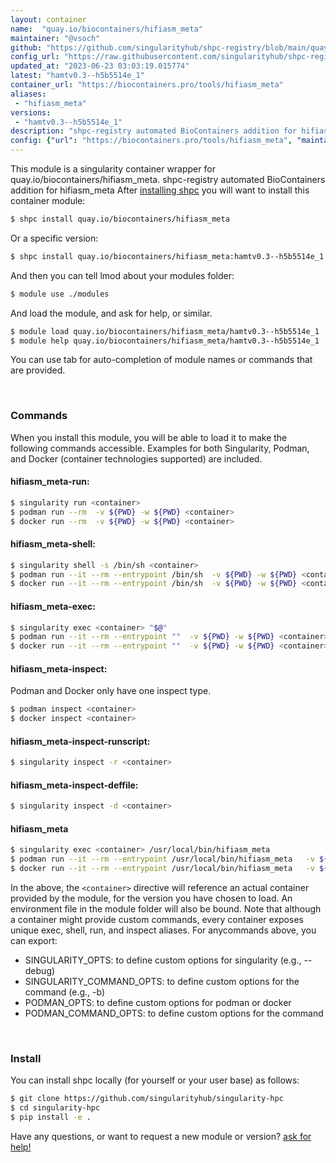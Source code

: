 ```yaml
---
layout: container
name:  "quay.io/biocontainers/hifiasm_meta"
maintainer: "@vsoch"
github: "https://github.com/singularityhub/shpc-registry/blob/main/quay.io/biocontainers/hifiasm_meta/container.yaml"
config_url: "https://raw.githubusercontent.com/singularityhub/shpc-registry/main/quay.io/biocontainers/hifiasm_meta/container.yaml"
updated_at: "2023-06-23 03:03:19.015774"
latest: "hamtv0.3--h5b5514e_1"
container_url: "https://biocontainers.pro/tools/hifiasm_meta"
aliases:
 - "hifiasm_meta"
versions:
 - "hamtv0.3--h5b5514e_1"
description: "shpc-registry automated BioContainers addition for hifiasm_meta"
config: {"url": "https://biocontainers.pro/tools/hifiasm_meta", "maintainer": "@vsoch", "description": "shpc-registry automated BioContainers addition for hifiasm_meta", "latest": {"hamtv0.3--h5b5514e_1": "sha256:776514c78ca278f86cadebc71a9a0fb43d31959b55d795c5888e5784b9a1e0f9"}, "tags": {"hamtv0.3--h5b5514e_1": "sha256:776514c78ca278f86cadebc71a9a0fb43d31959b55d795c5888e5784b9a1e0f9"}, "docker": "quay.io/biocontainers/hifiasm_meta", "aliases": {"hifiasm_meta": "/usr/local/bin/hifiasm_meta"}}
---
```


This module is a singularity container wrapper for quay.io/biocontainers/hifiasm_meta.
shpc-registry automated BioContainers addition for hifiasm_meta
After [installing shpc](#install) you will want to install this container module:


```bash
$ shpc install quay.io/biocontainers/hifiasm_meta
```

Or a specific version:

```bash
$ shpc install quay.io/biocontainers/hifiasm_meta:hamtv0.3--h5b5514e_1
```

And then you can tell lmod about your modules folder:

```bash
$ module use ./modules
```

And load the module, and ask for help, or similar.

```bash
$ module load quay.io/biocontainers/hifiasm_meta/hamtv0.3--h5b5514e_1
$ module help quay.io/biocontainers/hifiasm_meta/hamtv0.3--h5b5514e_1
```

You can use tab for auto-completion of module names or commands that are provided.

<br>

### Commands

When you install this module, you will be able to load it to make the following commands accessible.
Examples for both Singularity, Podman, and Docker (container technologies supported) are included.

#### hifiasm_meta-run:

```bash
$ singularity run <container>
$ podman run --rm  -v ${PWD} -w ${PWD} <container>
$ docker run --rm  -v ${PWD} -w ${PWD} <container>
```

#### hifiasm_meta-shell:

```bash
$ singularity shell -s /bin/sh <container>
$ podman run --it --rm --entrypoint /bin/sh  -v ${PWD} -w ${PWD} <container>
$ docker run --it --rm --entrypoint /bin/sh  -v ${PWD} -w ${PWD} <container>
```

#### hifiasm_meta-exec:

```bash
$ singularity exec <container> "$@"
$ podman run --it --rm --entrypoint ""  -v ${PWD} -w ${PWD} <container> "$@"
$ docker run --it --rm --entrypoint ""  -v ${PWD} -w ${PWD} <container> "$@"
```

#### hifiasm_meta-inspect:

Podman and Docker only have one inspect type.

```bash
$ podman inspect <container>
$ docker inspect <container>
```

#### hifiasm_meta-inspect-runscript:

```bash
$ singularity inspect -r <container>
```

#### hifiasm_meta-inspect-deffile:

```bash
$ singularity inspect -d <container>
```


#### hifiasm_meta

```bash
$ singularity exec <container> /usr/local/bin/hifiasm_meta
$ podman run --it --rm --entrypoint /usr/local/bin/hifiasm_meta   -v ${PWD} -w ${PWD} <container> -c " $@"
$ docker run --it --rm --entrypoint /usr/local/bin/hifiasm_meta   -v ${PWD} -w ${PWD} <container> -c " $@"
```



In the above, the `<container>` directive will reference an actual container provided
by the module, for the version you have chosen to load. An environment file in the
module folder will also be bound. Note that although a container
might provide custom commands, every container exposes unique exec, shell, run, and
inspect aliases. For anycommands above, you can export:

 - SINGULARITY_OPTS: to define custom options for singularity (e.g., --debug)
 - SINGULARITY_COMMAND_OPTS: to define custom options for the command (e.g., -b)
 - PODMAN_OPTS: to define custom options for podman or docker
 - PODMAN_COMMAND_OPTS: to define custom options for the command

<br>

### Install

You can install shpc locally (for yourself or your user base) as follows:

```bash
$ git clone https://github.com/singularityhub/singularity-hpc
$ cd singularity-hpc
$ pip install -e .
```

Have any questions, or want to request a new module or version? [ask for help!](https://github.com/singularityhub/singularity-hpc/issues)